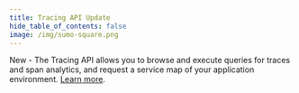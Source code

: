 ```yaml
---
title: Tracing API Update
hide_table_of_contents: false
image: /img/sumo-square.png
---
```


New - The Tracing API allows you to browse and execute queries for traces and span analytics, and request a service map of your application environment. [Learn more](/docs/api/tracing).
